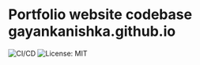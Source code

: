 # Portfolio website codebase gayankanishka.github.io

![CI/CD](https://github.com/gayankanishka/gayankanishka.github.io/workflows/CI/CD/badge.svg)
![License: MIT](https://img.shields.io/badge/License-MIT-blue.svg)
